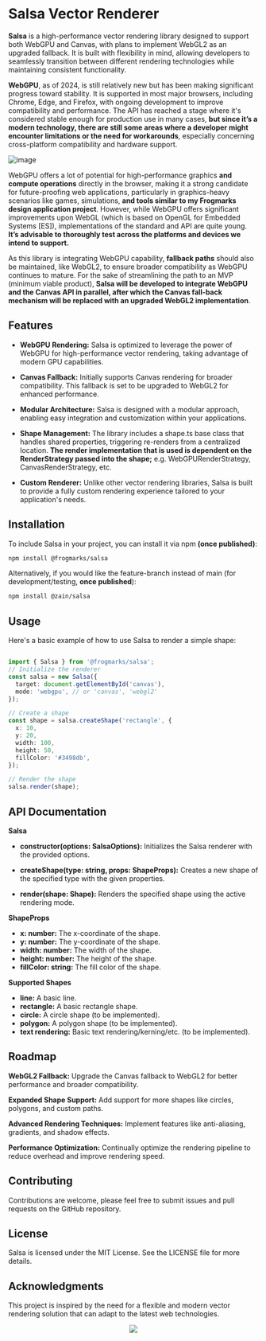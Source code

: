 # Salsa Vector Renderer

**Salsa** is a high-performance vector rendering library designed to support both WebGPU and Canvas, with plans to implement WebGL2 as an upgraded fallback. It is built with flexibility in mind, allowing developers to seamlessly transition between different rendering technologies while maintaining consistent functionality.

**WebGPU**, as of 2024, is still relatively new but has been making significant progress toward stability. It is supported in most major browsers, including Chrome, Edge, and Firefox, with ongoing development to improve compatibility and performance. 
The API has reached a stage where it's considered stable enough for production use in many cases, **but since it’s a modern technology, there are still some areas where a developer might encounter limitations or the need for workarounds**, especially 
concerning cross-platform compatibility and hardware support.

![image](https://github.com/user-attachments/assets/c97425fe-dfe7-47f2-ac52-b9acc4b6ff8f)




WebGPU offers a lot of potential for high-performance graphics **and compute operations** directly in the browser, making it a strong candidate for future-proofing web applications, 
particularly in graphics-heavy scenarios like games, simulations, **and tools similar to my Frogmarks design application project**. 
However, while WebGPU offers significant improvements upon WebGL (which is based on OpenGL for Embedded Systems [ES]), implementations of the standard and API are quite young. 
**It’s advisable to thoroughly test across the platforms and devices we intend to support.**

As this library is integrating WebGPU capability, **fallback paths** should also be maintained, like WebGL2, to ensure broader compatibility as WebGPU continues to mature.
For the sake of streamlining the path to an MVP (minimum viable product), **Salsa will be developed to integrate WebGPU and the Canvas API in parallel, after which the Canvas fall-back
mechanism will be replaced with an upgraded WebGL2 implementation**.

## Features

* **WebGPU Rendering:** Salsa is optimized to leverage the power of WebGPU for high-performance vector rendering, taking advantage of modern GPU capabilities.

* **Canvas Fallback:** Initially supports Canvas rendering for broader compatibility. This fallback is set to be upgraded to WebGL2 for enhanced performance.

* **Modular Architecture:** Salsa is designed with a modular approach, enabling easy integration and customization within your applications.

* **Shape Management:** The library includes a shape.ts base class that handles shared properties, triggering re-renders from a centralized location.
**The render implementation that is used is dependent on the RenderStrategy passed into the shape;** e.g. WebGPURenderStrategy, CanvasRenderStrategy, etc.

* **Custom Renderer:** Unlike other vector rendering libraries, Salsa is built to provide a fully custom rendering experience tailored to your application's needs.

## Installation

To include Salsa in your project, you can install it via npm **(once published)**:

```bash
npm install @frogmarks/salsa
```

Alternatively, if you would like the feature-branch instead of main (for development/testing, **once published**):

```bash
npm install @zain/salsa
```

## Usage

Here's a basic example of how to use Salsa to render a simple shape:

```typescript

import { Salsa } from '@frogmarks/salsa';
// Initialize the renderer
const salsa = new Salsa({
  target: document.getElementById('canvas'),
  mode: 'webgpu', // or 'canvas', 'webgl2'
});

// Create a shape
const shape = salsa.createShape('rectangle', {
  x: 10,
  y: 20,
  width: 100,
  height: 50,
  fillColor: '#3498db',
});

// Render the shape
salsa.render(shape);
```

## API Documentation

**Salsa**

* **constructor(options: SalsaOptions):** Initializes the Salsa renderer with the provided options.

* **createShape(type: string, props: ShapeProps):** Creates a new shape of the specified type with the given properties.

* **render(shape: Shape):** Renders the specified shape using the active rendering mode.

**ShapeProps**

* **x: number:** The x-coordinate of the shape.
* **y: number:** The y-coordinate of the shape.
* **width: number:** The width of the shape.
* **height: number:** The height of the shape.
* **fillColor: string:** The fill color of the shape.

**Supported Shapes**
* **line:** A basic line.
* **rectangle:** A basic rectangle shape.
* **circle:** A circle shape (to be implemented).
* **polygon:** A polygon shape (to be implemented).
* **text rendering:** Basic text rendering/kerning/etc. (to be implemented).

## Roadmap

**WebGL2 Fallback:** Upgrade the Canvas fallback to WebGL2 for better performance and broader compatibility.

**Expanded Shape Support:** Add support for more shapes like circles, polygons, and custom paths.

**Advanced Rendering Techniques:** Implement features like anti-aliasing, gradients, and shadow effects.

**Performance Optimization:** Continually optimize the rendering pipeline to reduce overhead and improve rendering speed.

## Contributing

Contributions are welcome, please feel free to submit issues and pull requests on the GitHub repository.

## License

Salsa is licensed under the MIT License. See the LICENSE file for more details.

## Acknowledgments

This project is inspired by the need for a flexible and modern vector rendering solution that can adapt to the latest web technologies.

<p align="center">
  <img src="https://github.com/user-attachments/assets/b67d9d61-8254-4a51-aeee-157c7f14190c" />
</p>
